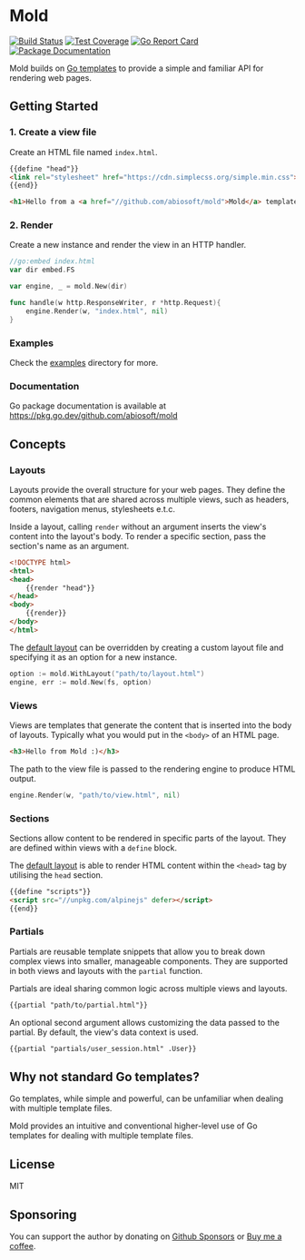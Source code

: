 # Mold

[![Build Status](https://github.com/abiosoft/mold/actions/workflows/go.yml/badge.svg)](https://github.com/abiosoft/mold/actions/workflows/go.yml)
[![Test Coverage](https://codecov.io/gh/abiosoft/mold/graph/badge.svg?token=WS0044G1UZ)](https://codecov.io/gh/abiosoft/mold)
[![Go Report Card](https://goreportcard.com/badge/github.com/abiosoft/mold)](https://goreportcard.com/report/github.com/abiosoft/mold)
[![Package Documentation](https://pkg.go.dev/badge/github.com/abiosoft/mold)](https://pkg.go.dev/github.com/abiosoft/mold)

Mold builds on [Go templates](https://pkg.go.dev/text/template) to provide a simple and familiar API for rendering web pages.

## Getting Started

### 1. Create a view file

Create an HTML file named `index.html`.

```html
{{define "head"}}
<link rel="stylesheet" href="https://cdn.simplecss.org/simple.min.css">
{{end}}

<h1>Hello from a <a href="//github.com/abiosoft/mold">Mold</a> template</h1>
```

### 2. Render

Create a new instance and render the view in an HTTP handler.

```go
//go:embed index.html
var dir embed.FS

var engine, _ = mold.New(dir)

func handle(w http.ResponseWriter, r *http.Request){
    engine.Render(w, "index.html", nil)
}
```

### Examples

Check the [examples](https://github.com/abiosoft/mold/tree/main/examples) directory for more.

### Documentation

Go package documentation is available at https://pkg.go.dev/github.com/abiosoft/mold

## Concepts

### Layouts

Layouts provide the overall structure for your web pages.
They define the common elements that are shared across multiple views,
such as headers, footers, navigation menus, stylesheets e.t.c.

Inside a layout, calling `render` without an argument inserts the view's content into the layout's body.
To render a specific section, pass the section's name as an argument.

```html
<!DOCTYPE html>
<html>
<head>
    {{render "head"}}
</head>
<body>
    {{render}}
</body>
</html>
```
The [default layout](https://github.com/abiosoft/mold/blob/main/layout.html) can be overridden
by creating a custom layout file and specifying it as an option for a new instance.

```go
option := mold.WithLayout("path/to/layout.html")
engine, err := mold.New(fs, option)
```

### Views

Views are templates that generate the content that is inserted into the body of layouts.
Typically what you would put in the `<body>` of an HTML page.

```html
<h3>Hello from Mold :)</h3>
```

The path to the view file is passed to the rendering engine to produce HTML output.

```go
engine.Render(w, "path/to/view.html", nil)
```

### Sections

Sections allow content to be rendered in specific parts of the layout.
They are defined within views with a `define` block.

The [default layout](https://github.com/abiosoft/mold/blob/main/layout.html) is able to render HTML content within the `<head>` tag by utilising the `head` section.

```html
{{define "scripts"}}
<script src="//unpkg.com/alpinejs" defer></script>
{{end}}
```

### Partials

Partials are reusable template snippets that allow you to break down complex views into smaller, manageable components.
They are supported in both views and layouts with the `partial` function.

Partials are ideal sharing common logic across multiple views and layouts.

```html
{{partial "path/to/partial.html"}}
```

An optional second argument allows customizing the data passed to the partial.
By default, the view's data context is used.

```html
{{partial "partials/user_session.html" .User}}
```

## Why not standard Go templates?

Go templates, while simple and powerful, can be unfamiliar when dealing with multiple template files.

Mold provides an intuitive and conventional higher-level use of Go templates for dealing with multiple template files.

## License

MIT

## Sponsoring

You can support the author by donating on [Github Sponsors](https://github.com/sponsors/abiosoft)
or [Buy me a coffee](https://www.buymeacoffee.com/abiosoft).
